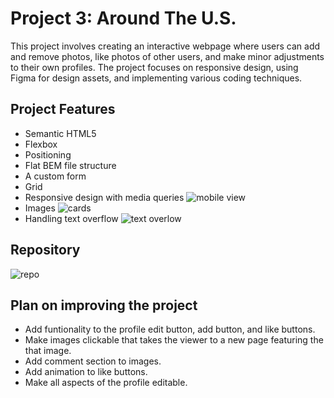 # Project 3: Around The U.S.

This project involves creating an interactive webpage where users can add and remove photos, like photos of other users, and make minor adjustments to their own profiles. The project focuses on responsive design, using Figma for design assets, and implementing various coding techniques.

## Project Features

- Semantic HTML5
- Flexbox
- Positioning
- Flat BEM file structure
- A custom form
- Grid
- Responsive design with media queries
  ![mobile view](../images/mobile.view.png)
- Images
  ![cards ](../images/cards.png)
- Handling text overflow
  ![text overlow](../images/textoverflow.png)

## Repository

![repo](https://github.com/c0demat1cs/se_project_aroundtheus.git)

## Plan on improving the project

- Add funtionality to the profile edit button, add button, and like buttons.
- Make images clickable that takes the viewer to a new page featuring the that image.
- Add comment section to images.
- Add animation to like buttons.
- Make all aspects of the profile editable.
